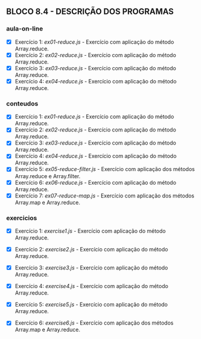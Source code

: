 ## BLOCO 8.4 - DESCRIÇÃO DOS PROGRAMAS

### aula-on-line
- [x] Exercício 1: _ex01-reduce.js_ - Exercício com aplicação do método Array.reduce.
- [x] Exercício 2: _ex02-reduce.js_ - Exercício com aplicação do método Array.reduce.
- [x] Exercício 3: _ex03-reduce.js_ - Exercício com aplicação do método Array.reduce.
- [x] Exercício 4: _ex04-reduce.js_ - Exercício com aplicação do método Array.reduce.

### conteudos
- [x] Exercício 1: _ex01-reduce.js_ - Exercício com aplicação do método Array.reduce.
- [x] Exercício 2: _ex02-reduce.js_ - Exercício com aplicação do método Array.reduce.
- [x] Exercício 3: _ex03-reduce.js_ - Exercício com aplicação do método Array.reduce.
- [x] Exercício 4: _ex04-reduce.js_ - Exercício com aplicação do método Array.reduce.
- [x] Exercício 5: _ex05-reduce-filter.js_ - Exercício com aplicação dos métodos Array.reduce e Array.filter.
- [x] Exercício 6: _ex06-reduce.js_ - Exercício com aplicação do método Array.reduce.
- [x] Exercício 7: _ex07-reduce-map.js_ - Exercício com aplicação dos métodos Array.map e Array.reduce.

### exercicios
- [x] Exercício 1: _exercise1.js_ - Exercício com aplicação do método Array.reduce.
- [x] Exercício 2: _exercise2.js_ - Exercício com aplicação do método Array.reduce.
- [x] Exercício 3: _exercise3.js_ - Exercício com aplicação do método Array.reduce.
- [x] Exercício 4: _exercise4.js_ - Exercício com aplicação do método Array.reduce.
- [x] Exercício 5: _exercise5.js_ - Exercício com aplicação do método Array.reduce.
- [x] Exercício 6: _exercise6.js_ - Exercício com aplicação dos métodos Array.map e Array.reduce.

